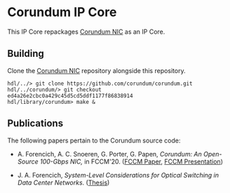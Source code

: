 # Corundum IP Core

This IP Core repackages [Corundum NIC](https://github.com/corundum/corundum) as an IP Core.

## Building

Clone the [Corundum NIC](https://github.com/corundum/corundum) repository alongside this repository.

```
hdl/../> git clone https://github.com/corundum/corundum.git
hdl/../corundum/> git checkout ed4a26e2cbc0a429c45d5cd5ddf1177f86838914
hdl/library/corundum> make &
```

## Publications

The following papers pertain to the Corundum source code:

- A. Forencich, A. C. Snoeren, G. Porter, G. Papen, *Corundum: An Open-Source 100-Gbps NIC,* in FCCM'20. ([FCCM Paper](https://www.cse.ucsd.edu/~snoeren/papers/corundum-fccm20.pdf), [FCCM Presentation](https://www.fccm.org/past/2020/forums/topic/corundum-an-open-source-100-gbps-nic/))

- J. A. Forencich, *System-Level Considerations for Optical Switching in Data Center Networks*. ([Thesis](https://escholarship.org/uc/item/3mc9070t))
